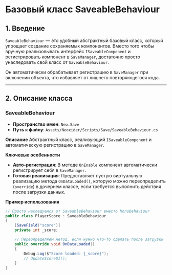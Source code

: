 # Базовый класс SaveableBehaviour

## 1. Введение

`SaveableBehaviour` — это удобный абстрактный базовый класс, который упрощает создание сохраняемых компонентов. Вместо того чтобы вручную реализовывать интерфейс `ISaveableComponent` и регистрировать компонент в `SaveManager`, достаточно просто унаследовать свой класс от `SaveableBehaviour`.

Он автоматически обрабатывает регистрацию в `SaveManager` при включении объекта, что избавляет от лишнего повторяющегося кода.

---

## 2. Описание класса

### SaveableBehaviour
- **Пространство имен**: `Neo.Save`
- **Путь к файлу**: `Assets/Neoxider/Scripts/Save/SaveableBehaviour.cs`

**Описание**
Абстрактный класс, реализующий `ISaveableComponent` и автоматическую регистрацию в `SaveManager`.

**Ключевые особенности**
- **Авто-регистрация**: В методе `OnEnable` компонент автоматически регистрирует себя в `SaveManager`.
- **Готовая реализация**: Предоставляет пустую виртуальную реализацию метода `OnDataLoaded()`, которую можно переопределить (`override`) в дочернем классе, если требуется выполнить действия после загрузки данных.

**Пример использования**
```csharp
// Просто наследуемся от SaveableBehaviour вместо MonoBehaviour
public class PlayerScore : SaveableBehaviour
{
    [SaveField("score")]
    private int _score;

    // Переопределяем метод, если нужно что-то сделать после загрузки
    public override void OnDataLoaded()
    {
        Debug.Log($"Score loaded: {_score}");
        // UpdateScoreUI();
    }
}
```
